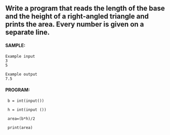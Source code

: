 ## Write a program that reads the length of the base and the height of a right-angled triangle and prints the area. Every number is given on a separate line.

#### SAMPLE:
```
Example input
3
5

Example output
7.5
```
#### PROGRAM:
```
 b = int(input())
 
 h = int(input ())
 
 area=(b*h)/2
 
 print(area)
```
